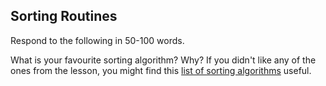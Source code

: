## Sorting Routines

Respond to the following in 50-100 words.

What is your favourite sorting algorithm? Why?
If you didn't like any of the ones from the lesson, you might find this [list of sorting algorithms](https://en.wikipedia.org/wiki/Sorting_algorithm#Comparison_sorts) useful.
